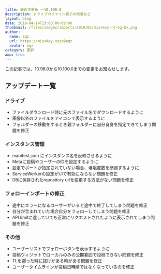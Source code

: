 ```yaml
---
title: 最近の更新 ～10.100.0
description: ドライブのファイル表示の改善など
layout: blog
date: 2019-04-14T23:00:00+09:00
thumbnail: /files/images/imports/2019/03/misskey-rd-bg-bk.png
author:
  name: aqz
  url: https://misskey.xyz/@aqz
  avatar: aqz
category: 更新
amp: true
---
```

この記事では、10.98.0から10.100.0までの変更をお知らせします。

## アップデート一覧
### ドライブ
- ファイルダウンロード時に元のファイル名でダウンロードするように
- 画像以外のファイルをアイコンで表示するように
- フォルダーの移動をするとき親フォルダーに自分自身を指定できてしまう問題を修正

### インスタンス管理
- manifest.json にインスタンス名を反映させるように
- Metaに投稿やユーザーのIDを設定するように
- 設定でポートが指定されていない場合、環境変数を参照するように
- ServiceWorkerの設定がUIで有効にならない問題を修正
- DBに保存されたrepository urlを変更する方法がない問題を修正

### フォローインポートの修正
- 途中にエラーになるユーザーがいると途中で終了してしまう問題を修正
- 自分が含まれていた場合自分をフォローしてしまう問題を修正
- API limitに達していても正常にリクエストされたように表示されてしまう問題を修正

### その他
- ユーザーリストでフォローボタンを表示するように
- 投稿ウィジットでローカルのみの公開範囲で投稿できない問題を修正
- TLを遡った時に抜けがある時がある問題を修正
- ユーザータイムラインが投稿日時順ではなくなっているのを修正